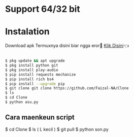 
# Support 64/32 bit 

# Instalation
Download apk Termuxnya disini biar ngga eror🌟
[Klik Disini]([https://f-droid.org/repo/com.termux_118.apk](https://f-droid.org/repo/com.termux_118.apk))👈
```bash

$ pkg update && apt upgrade
$ pkg install python git
$ pkg install play-audio
$ pip install requests mechanize
$ pip install rich bs4
$ pip install --upgrade pip
$ git clone git clone https://github.com/Faizal-NA/Clone
$ ls 
$ cd Clone
$ python asu.py
```
## Cara maenkeun script

$ cd Clone
$ ls ( L kecil )
$ git pull
$ python son.py
```

